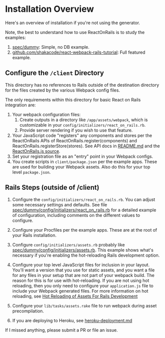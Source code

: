 # Installation Overview

Here's an overview of installation if you're not using the generator. 

Note, the best to understand how to use ReactOnRails is to study the examples:

1. [spec/dummy](../../spec/dummy): Simple, no DB example.
2. [github.com/shakacode/react-webpack-rails-tutorial](https://github.com/shakacode/react-webpack-rails-tutorial): Full featured example.

## Configure the `/client` Directory

This directory has no references to Rails outside of the destination directory for the files created by the various Webpack config files. 

The only requirements within this directory for basic React on Rails integration are:

1. Your webpack configuration files:
   1. Create outputs in a directory like `/app/assets/webpack`, which is customizable in your `config/initializers/react_on_rails.rb`.
   1. Provide server rendering if you wish to use that feature.
1. Your JavaScript code "registers" any components and stores per the ReactOnRails APIs of ReactOnRails.register(components) and ReactOnRails.registerStore(stores). See API docs in [README.md](../../README.md) and the [ReactOnRails.js source](../../node_package/src/ReactOnRails.js).
1. Set your registration file as an "entry" point in your Webpack configs.
1. You create scripts in `client/package.json` per the example apps. These are used for building your Webpack assets. Also do this for your top level `package.json`.

## Rails Steps (outside of /client)
1. Configure the `config/initializers/react_on_rails.rb`. You can adjust some necessary settings and defaults. See file [spec/dummy/config/initializers/react_on_rails.rb](../../spec/dummy/config/initializers/react_on_rails.rb) for a detailed example of configuration, including comments on the different values to configure.
1. Configure your Procfiles per the example apps. These are at the root of your Rails installation.
1. Configure `config/initializers/assets.rb` probably like [spec/dummy/config/initializers/assets.rb](../../spec/dummy/config/initializers/assets.rb). This example shows what's necessary if you're enabling the hot-reloading Rails development option.
1. Configure your top level JavaScript files for inclusion in your layout. You'll want a version that you use for static assets, and you want a file for any files in your setup that are not part of your webpack build. The reason for this is for use with hot-reloading. If you are not using hot reloading, then you only need to configure your `application.js` file to include your Webpack generated files. For more information on hot reloading, see [Hot Reloading of Assets For Rails Development](hot-reloading-rails-development.md)
 
1. Configure your `lib/tasks/assets.rake` file to run webpack during asset precompilation.
1. If you are deploying to Heroku, see [heroku-deployment.md](/docs/additional-reading/heroku-deployment.md)

If I missed anything, please submit a PR or file an issue.
